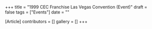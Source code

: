 +++
title = "1999 CEC Franchise Las Vegas Convention (Event)"
draft = false
tags = ["Events"]
date = ""

[Article]
contributors = []
gallery = []
+++